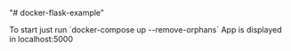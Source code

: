 "# docker-flask-example" 

To start just run ´docker-compose up --remove-orphans´
App is displayed in localhost:5000
